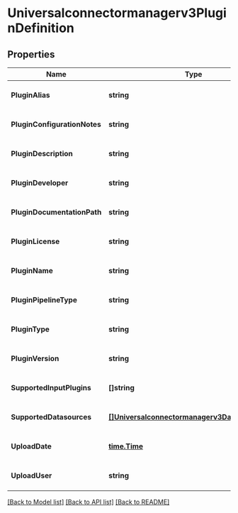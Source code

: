 # Universalconnectormanagerv3PluginDefinition

## Properties
Name | Type | Description | Notes
------------ | ------------- | ------------- | -------------
**PluginAlias** | **string** | mongoDB. | [optional] [default to null]
**PluginConfigurationNotes** | **string** | Config noted. | [optional] [default to null]
**PluginDescription** | **string** | Description. | [optional] [default to null]
**PluginDeveloper** | **string** | Developer. | [optional] [default to null]
**PluginDocumentationPath** | **string** | Documentation path. | [optional] [default to null]
**PluginLicense** | **string** | License. | [optional] [default to null]
**PluginName** | **string** | Name. | [optional] [default to null]
**PluginPipelineType** | **string** | Pipeline type. | [optional] [default to null]
**PluginType** | **string** | Filter/input. | [optional] [default to null]
**PluginVersion** | **string** | Plugin version. | [optional] [default to null]
**SupportedInputPlugins** | **[]string** | Collection of supported input plugins. | [optional] [default to null]
**SupportedDatasources** | [**[]Universalconnectormanagerv3DatasourceType**](universalconnectormanagerv3DatasourceType.md) | Collection of DatasourceType. | [optional] [default to null]
**UploadDate** | [**time.Time**](time.Time.md) | Datetime of plugin upload. | [optional] [default to null]
**UploadUser** | **string** | Plugin user upload. | [optional] [default to null]

[[Back to Model list]](../README.md#documentation-for-models) [[Back to API list]](../README.md#documentation-for-api-endpoints) [[Back to README]](../README.md)

